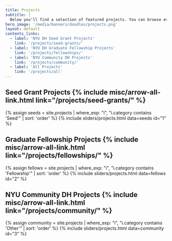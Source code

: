```yaml
---
title: Projects
subtitle: |
  Below you'll find a selection of featured projects. You can browse even more projects by category using the quick links.
hero_image: '/media/banners/doodles/projects.png'
layout: default
contents_links:
  - label: 'NYU DH Seed Grant Projects'
    link: '/projects/seed-grants/'
  - label: 'NYU DH Graduate Fellowship Projects'
    link: '/projects/fellowships/'
  - label: 'NYU Community DH Projects'
    link: '/projects/community/'
  - label: 'All Projects'
    link: '/projects/all'
---
```


## Seed Grant Projects {% include misc/arrow-all-link.html link="/projects/seed-grants/" %}
{% assign seeds = site.projects | where_exp: "i", "i.category contains 'Seed'" | sort: 'order' %}
{% include sliders/projects.html data=seeds id="1" %}

## Graduate Fellowship Projects {% include misc/arrow-all-link.html link="/projects/fellowships/" %}
{% assign fellows = site.projects | where_exp: "i", "i.category contains 'Fellowship'" | sort: 'order' %}
{% include sliders/projects.html data=fellows id="2" %}

## NYU Community DH Projects {% include misc/arrow-all-link.html link="/projects/community/" %}

{% assign community = site.projects | where_exp: "i", "i.category contains 'Other'" | sort: 'order' %}
{% include sliders/projects.html data=community id="3" %}